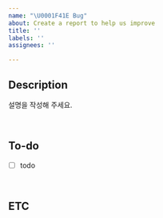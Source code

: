 ```yaml
---
name: "\U0001F41E Bug"
about: Create a report to help us improve
title: ''
labels: ''
assignees: ''

---
```


## Description
설명을 작성해 주세요.



<br>

## To-do
- [ ] todo



<br>

## ETC
